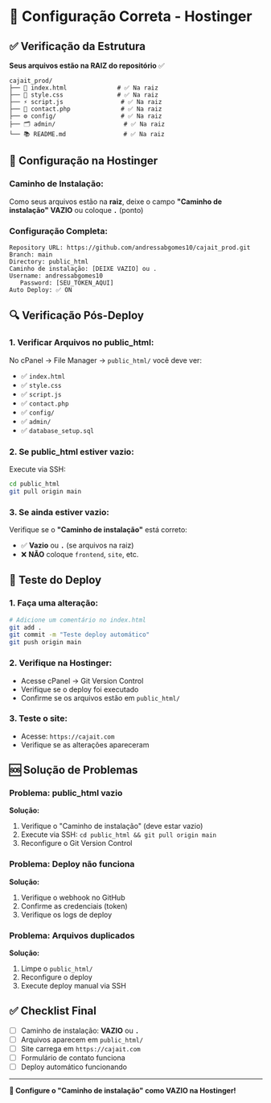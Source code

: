 # 🔧 Configuração Correta - Hostinger

## ✅ Verificação da Estrutura

**Seus arquivos estão na RAIZ do repositório** ✅

```
cajait_prod/
├── 📄 index.html              # ✅ Na raiz
├── 🎨 style.css               # ✅ Na raiz
├── ⚡ script.js                # ✅ Na raiz
├── 📧 contact.php              # ✅ Na raiz
├── ⚙️ config/                  # ✅ Na raiz
├── 🗂️ admin/                   # ✅ Na raiz
└── 📚 README.md                # ✅ Na raiz
```

## 🎯 Configuração na Hostinger

### **Caminho de Instalação:**
Como seus arquivos estão na **raiz**, deixe o campo **"Caminho de instalação"** **VAZIO** ou coloque **`.`** (ponto)

### **Configuração Completa:**
```
Repository URL: https://github.com/andressabgomes10/cajait_prod.git
Branch: main
Directory: public_html
Caminho de instalação: [DEIXE VAZIO] ou .
Username: andressabgomes10
   Password: [SEU_TOKEN_AQUI]
Auto Deploy: ✅ ON
```

## 🔍 Verificação Pós-Deploy

### **1. Verificar Arquivos no public_html:**
No cPanel → File Manager → `public_html/` você deve ver:
- ✅ `index.html`
- ✅ `style.css`
- ✅ `script.js`
- ✅ `contact.php`
- ✅ `config/`
- ✅ `admin/`
- ✅ `database_setup.sql`

### **2. Se public_html estiver vazio:**
Execute via SSH:
```bash
cd public_html
git pull origin main
```

### **3. Se ainda estiver vazio:**
Verifique se o **"Caminho de instalação"** está correto:
- ✅ **Vazio** ou **`.`** (se arquivos na raiz)
- ❌ **NÃO** coloque `frontend`, `site`, etc.

## 🚀 Teste do Deploy

### **1. Faça uma alteração:**
```bash
# Adicione um comentário no index.html
git add .
git commit -m "Teste deploy automático"
git push origin main
```

### **2. Verifique na Hostinger:**
- Acesse cPanel → Git Version Control
- Verifique se o deploy foi executado
- Confirme se os arquivos estão em `public_html/`

### **3. Teste o site:**
- Acesse: `https://cajait.com`
- Verifique se as alterações apareceram

## 🆘 Solução de Problemas

### **Problema: public_html vazio**
**Solução:**
1. Verifique o "Caminho de instalação" (deve estar vazio)
2. Execute via SSH: `cd public_html && git pull origin main`
3. Reconfigure o Git Version Control

### **Problema: Deploy não funciona**
**Solução:**
1. Verifique o webhook no GitHub
2. Confirme as credenciais (token)
3. Verifique os logs de deploy

### **Problema: Arquivos duplicados**
**Solução:**
1. Limpe o `public_html/`
2. Reconfigure o deploy
3. Execute deploy manual via SSH

## ✅ Checklist Final

- [ ] Caminho de instalação: **VAZIO** ou **`.`**
- [ ] Arquivos aparecem em `public_html/`
- [ ] Site carrega em `https://cajait.com`
- [ ] Formulário de contato funciona
- [ ] Deploy automático funcionando

---

**🎯 Configure o "Caminho de instalação" como VAZIO na Hostinger!** 